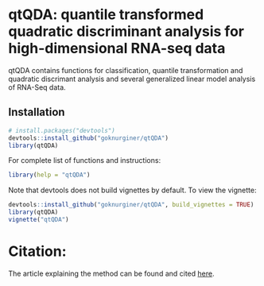 # qtQDA: quantile transformed quadratic discriminant analysis for high-dimensional RNA-seq data
qtQDA contains functions for classification, quantile transformation and quadratic discrimant analysis and several generalized linear model analysis of RNA-Seq data. 

## Installation

``` r
# install.packages("devtools")
devtools::install_github("goknurginer/qtQDA")
library(qtQDA)
```

For complete list of functions and instructions: 

```r
library(help = "qtQDA") 
```
Note that devtools does not build vignettes by default. To view the vignette: 
```r
devtools::install_github("goknurginer/qtQDA", build_vignettes = TRUE)
library(qtQDA)
vignette("qtQDA")
```

# Citation:
The article explaining the method can be found and cited [here](https://peerj.com/articles/8260/).
